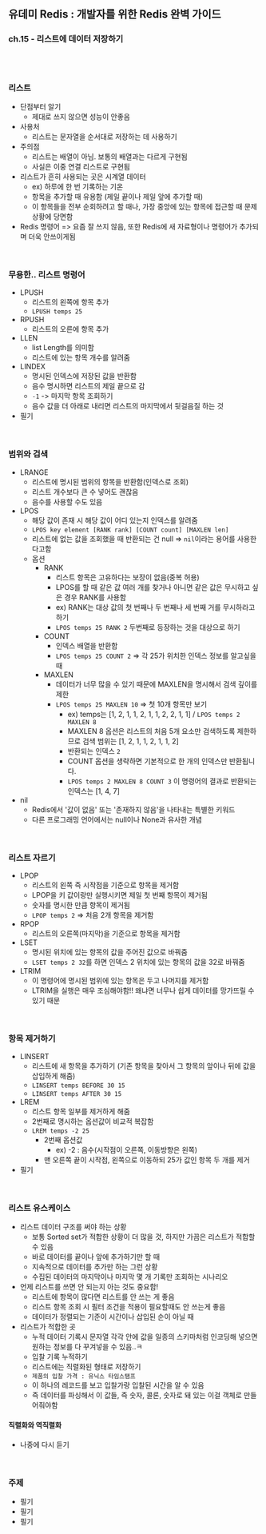 ## 유데미 Redis : 개발자를 위한 Redis 완벽 가이드
### ch.15 - 리스트에 데이터 저장하기

<br>
<br>


### 리스트
* 단점부터 알기
  * 제대로 쓰지 않으면 성능이 안좋음
* 사용처
  * 리스트는 문자열을 순서대로 저장하는 데 사용하기
* 주의점
  * 리스트는 배열이 아님. 보통의 배열과는 다르게 구현됨
  * 사실은 이중 연결 리스트로 구현됨
* 리스트가 흔히 사용되는 곳은 시계열 데이터
  * ex) 하루에 한 번 기록하는 기온
  * 항목을 추가할 때 유용함 (제일 끝이나 제일 앞에 추가할 때)
  * 이 항목들을 전부 순회하려고 할 때나, 가장 중앙에 있는 항목에 접근할 때 문제상황에 당면함
* Redis 명령어 => 요즘 잘 쓰지 않음, 또한 Redis에 새 자료형이나 명령어가 추가되며 더욱 안쓰이게됨

<br>


### 무용한.. 리스트 명령어
* LPUSH
  * 리스트의 왼쪽에 항목 추가
  * ```LPUSH temps 25```
* RPUSH
  * 리스트의 오른에 항목 추가
* LLEN
  * list Length를 의미함
  * 리스트에 있는 항목 개수를 알려줌
* LINDEX
  * 명시된 인덱스에 저장된 값을 반환함
  * 음수 명시하면 리스트의 제일 끝으로 감
  * ```-1``` -> 마지막 항목 조회하기
  * 음수 값을 더 아래로 내리면 리스트의 마지막에서 뒷걸음질 하는 것
* 필기


<br>


### 범위와 검색
* LRANGE
  * 리스트에 명시된 범위의 항목을 반환함(인덱스로 조회)
  * 리스트 개수보다 큰 수 넣어도 괜찮음
  * 음수를 사용할 수도 있음
* LPOS 
  * 해당 값이 존재 시 해당 값이 어디 있는지 인덱스를 알려줌
  * ```LPOS key element [RANK rank] [COUNT count] [MAXLEN len]```
  * 리스트에 없는 값을 조회했을 때 반환되는 건 null => ```nil```이라는 용어를 사용한다고함
  * 옵션
    * RANK
      * 리스트 항목은 고유하다는 보장이 없음(중복 허용)
      * LPOS를 할 때 같은 값 여러 개를 찾거나 아니면 같은 값은 무시하고 싶은 경우 RANK를 사용함
      * ex) RANK는 대상 값의 첫 번째나 두 번째나 세 번째 거를 무시하라고 하기
      * ```LPOS temps 25 RANK 2```  두번째로 등장하는 것을 대상으로 하기
    * COUNT
      * 인덱스 배열을 반환함
      * ```LPOS temps 25 COUNT 2``` => 각 25가 위치한 인덱스 정보를 알고싶을 때
    * MAXLEN
      * 데이터가 너무 많을 수 있기 때문에 MAXLEN을 명시해서 검색 깊이를 제한
      * ```LPOS temps 25 MAXLEN 10``` => 첫 10개 항목만 보기
        * ex) temps는 [1, 2, 1, 1, 2, 1, 1, 2, 2, 1, 1] /  ```LPOS temps 2 MAXLEN 8```
        * MAXLEN 8 옵션은 리스트의 처음 5개 요소만 검색하도록 제한하므로 검색 범위는 [1, 2, 1, 1, 2, 1, 1, 2]
        * 반환되는 인덱스 ```2```
        * COUNT 옵션을 생략하면 기본적으로 한 개의 인덱스만 반환됩니다.
        * ```LPOS temps 2 MAXLEN 8 COUNT 3``` 이 명령어의 결과로 반환되는 인덱스는 [1, 4, 7]
* nil
  * Redis에서 '값이 없음' 또는 '존재하지 않음'을 나타내는 특별한 키워드
  * 다른 프로그래밍 언어에서는 null이나 None과 유사한 개념

<br>


### 리스트 자르기
* LPOP
  * 리스트의 왼쪽 즉 시작점을 기준으로 항목을 제거함
  * LPOP을 키 값이랑만 실행시키면 제일 첫 번째 항목이 제거됨
  * 숫자를 명시한 만큼 항목이 제거됨
  * ```LPOP temps 2``` => 처음 2개 항목을 제거함
* RPOP
  * 리스트의 오른쪽(마지막)을 기준으로 항목을 제거함
* LSET
  * 명시된 위치에 있는 항목의 값을 주어진 값으로 바꿔줌
  * ```LSET temps 2 32```를 하면 인덱스 2 위치에 있는 항목의 값을 32로  바꿔줌
* LTRIM
  * 이 명령어에 명시된 범위에 있는 항목은 두고 나머지를 제거함
  * LTRIM을 실행은 매우 조심해야함!! 왜냐면 너무나 쉽게 데이터를 망가뜨릴 수 있기 때문



<br>


### 항목 제거하기
* LINSERT
  * 리스트에 새 항목을 추가하기 (기존 항목을 찾아서 그 항목의 앞이나 뒤에 값을 삽입하게 해줌)
  * ```LINSERT temps BEFORE 30 15```
  * ```LINSERT temps AFTER 30 15```
* LREM
  * 리스트 항목 일부를 제거하게 해줌
  * 2번째로 명시하는 옵션값이 비교적 복잡함
  * ```LREM temps -2 25```
    * 2번째 옵션값
      * ex) -2 : 음수(시작점이 오른쪽, 이동방향은 왼쪽)
    * 맨 오른쪽 끝이 시작점, 왼쪽으로 이동하되 25가 값인 항목 두 개를 제거
* 필기


<br>


### 리스트 유스케이스
* 리스트 데이터 구조를 써야 하는 상황
  * 보통 Sorted set가 적합한 상황이 더 많을 것, 하지만 가끔은 리스트가 적합할 수 있음
  * 바로 데이터를 끝이나 앞에 추가하기만 할 때
  * 지속적으로 데이터를 추가만 하는 그런 상황
  * 수집된 데이터의 마지막이나 마지막 몇 개 기록만 조회하는 시나리오
* 언제 리스트를 쓰면 안 되는지 아는 것도 중요함!
  * 리스트에 항목이 많다면 리스트를 안 쓰는 게 좋음
  * 리스트 항목 조회 시 필터 조건을 적용이 필요할때도 안 쓰는게 좋음
  * 데이터가 정렬되는 기준이 시간이나 삽입된 순이 아닐 때
* 리스트가 적합한 곳
  * 누적 데이터 기록시 문자열 각각 안에 값을 일종의 스키마처럼 인코딩해 넣으면 원하는 정보를 다 꾸겨넣을 수 있음..ㅋ
  * 입찰 기록 누적하기
  * 리스트에는 직렬화된 형태로 저장하기 
  * ```제품의 입찰 가격 : 유닉스 타임스탬프```
  * 이 하나의 레코드를 보고 입찰가랑 입찰된 시간을 알 수 있음
  * 즉 데이터를 파싱해서 이 값들, 즉 숫자, 콜론, 숫자로 돼 있는 이걸 객체로 만들어줘야함

#### 직렬화와 역직렬화
* 나중에 다시 듣기


<br>


### 주제
* 필기
* 필기
* 필기





